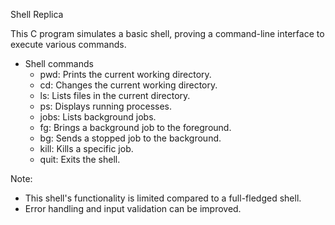 Shell Replica

This C program simulates a basic shell, proving a command-line interface to execute various commands.

- Shell commands
  - pwd: Prints the current working directory.
  - cd: Changes the current working directory.
  - ls: Lists files in the current directory.
  - ps: Displays running processes.
  - jobs: Lists background jobs.
  - fg: Brings a background job to the foreground.
  - bg: Sends a stopped job to the background.
  - kill: Kills a specific job.
  - quit: Exits the shell.
 
Note: 
- This shell's functionality is limited compared to a full-fledged shell.
- Error handling and input validation can be improved.
